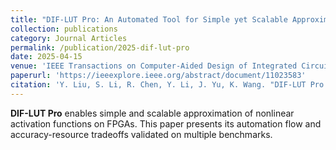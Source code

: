 ```yaml
---
title: "DIF-LUT Pro: An Automated Tool for Simple yet Scalable Approximation of Nonlinear Activation on FPGA"
collection: publications
category: Journal Articles
permalink: /publication/2025-dif-lut-pro
date: 2025-04-15
venue: 'IEEE Transactions on Computer-Aided Design of Integrated Circuits and Systems (TCAD)'
paperurl: 'https://ieeexplore.ieee.org/abstract/document/11023583'
citation: 'Y. Liu, S. Li, R. Chen, Y. Li, J. Yu, K. Wang. "DIF-LUT Pro: An Automated Tool for Simple yet Scalable Approximation of Nonlinear Activation on FPGA." <i>IEEE TCAD</i>, 2025. DOI: 10.1109/TCAD.2025.3576333'
---
```


**DIF-LUT Pro** enables simple and scalable approximation of nonlinear activation functions on FPGAs. This paper presents its automation flow and accuracy-resource tradeoffs validated on multiple benchmarks.
